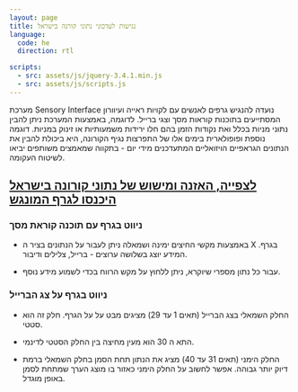 ```yaml
---
layout: page
title: נגישות לעדכוני נתוני קורנה בישראל
language:
  code: he
  direction: rtl

scripts:
  - src: assets/js/jquery-3.4.1.min.js
  - src: assets/js/scripts.js
---
```



מערכת Sensory Interface נועדה להנגיש גרפים לאנשים עם לקויות ראייה ועיוורון המסתייעים בתוכנות קוראות מסך וצגי ברייל. לדוגמה, באמצעות המערכת ניתן להבין נתוני מניות בכלל ואת נקודות הזמן בהם חלו ירידות משמעותיות או זינוק במניות. דוגמה נוספת ופופולארית בימים אלו של התפרצות נגיף הקורונה, היא ביכולת להבין את הנתונים הגראפיים הויזואליים המתעדכנים מידי יום - בתקווה שמאמצים משותפים יביאו לשיטוח העקומה.


## [לצפייה, האזנה ומישוש של נתוני קורונה בישראל היכנסו לגרף המונגש](https://sensoryinterface.com/view/index.html?data=14.03.2020%0915.03.2020%0916.03.2020%0917.03.2020%0918.03.2020%0919.03.2020%0920.03.2020%0921.03.2020%0922.03.2020%0923.03.2020%0924.03.2020%0925.03.2020%0926.03.2020%0927.03.2020%0928.03.2020%0929.03.2020%0930.03.2020%0931.03.2020%0901.04.2020%0902.04.2020%0D%0A200%09253%09318%09421%09524%09677%09838%09943%091207%091552%092000%092463%093011%093404%093824%094316%094782%095523%096168%096901&minValue=200&maxValue=6901&instrumentType=synthesizer&ttsName=Google%20US%20English)


### ניווט בגרף עם תוכנה קוראת מסך


- באמצעות מקשי החיצים ימינה ושמאלה ניתן לעבור על הנתונים בציר ה X בגרף. המידע יוצג בשלושה ערוצים - ברייל, צלילים ודיבור.

- עבור כל נתון מספרי שיוקרא, ניתן ללחוץ על מקש הרווח בכדי לשמוע מידע נוסף.


### ניווט בגרף על צג הברייל


- החלק השמאלי בצג הברייל (תאים 1 עד 29) מציגים מבט על על הגרף. חלק זה הוא סטטי.

- התא ה 30 הוא מעין מחיצה בין החלק הסטטי לדינמי.

- החלק הימני (תאים 31 עד 40) מציג את הנתון תחת הסמן בחלק השמאלי ברמת דיוק יותר גבוהה. אפשר לחשוב על החלק הימני כאזור בו מוצג הערך שמתחת לסמן באופן מוגדל.
